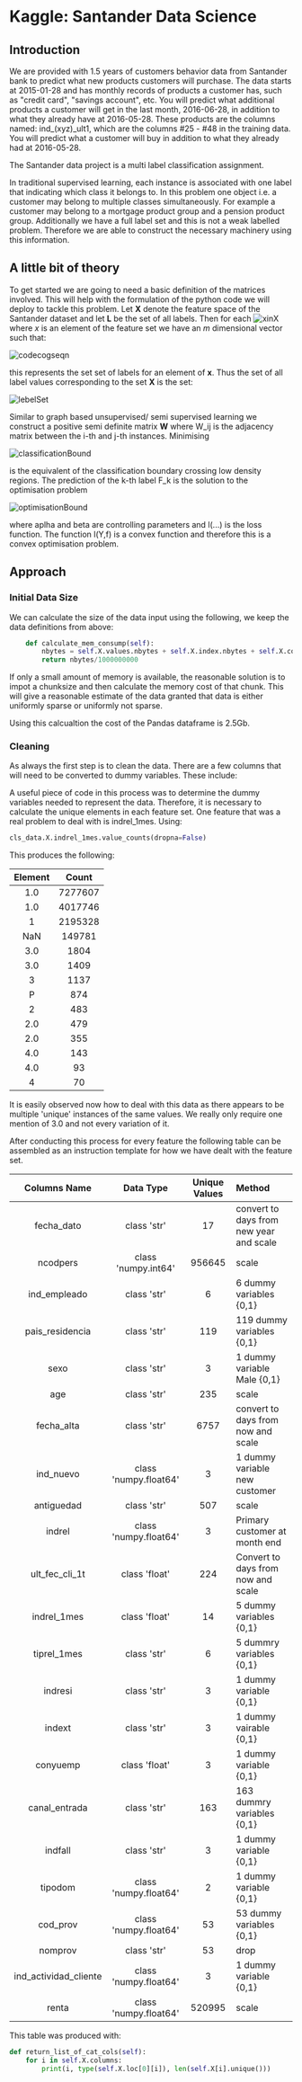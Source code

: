 # Kaggle: Santander Data Science
## Introduction

We are provided with 1.5 years of customers behavior data from Santander bank to predict what new products customers will purchase. The data starts at 2015-01-28 and has monthly records of products a customer has, such as "credit card", "savings account", etc. You will predict what additional products a customer will get in the last month, 2016-06-28, in addition to what they already have at 2016-05-28. These products are the columns named: ind_(xyz)_ult1, which are the columns #25 - #48 in the training data. You will predict what a customer will buy in addition to what they already had at 2016-05-28. 

The Santander data project is a multi label classification assignment.

In traditional supervised learning, each instance is associated with one label that indicating which class it 
belongs to. In this problem one object i.e. a customer may belong to multiple classes simultaneously. For example 
a customer may belong to a mortgage product group and a pension product group. Additionally we have a full label set 
and this is not a weak labelled problem. Therefore we are able to construct the necessary machinery using this 
information.

## A little bit of theory
To get started we are going to need a basic definition of the matrices involved. This will help with the 
formulation of the python code we will deploy to tackle this problem. Let **X** denote the feature space of the 
Santander dataset and let **L** be the set of all labels. Then for each ![xinX](https://cloud.githubusercontent.com/assets/11049017/20385856/0c420fca-acb1-11e6-9c2d-4f1f5f355224.gif) where *x* is an element of the
 feature set we have an *m* dimensional vector such that: 
 
 ![codecogseqn](https://cloud.githubusercontent.com/assets/11049017/20386050/c829622e-acb1-11e6-90ae-f17235f9a06f.gif)
 
 this represents the set set of labels for an element of **x**. Thus the set of all label values corresponding to the set **X** is the set:
 
 ![lebelSet](https://cloud.githubusercontent.com/assets/11049017/20388671/df603df8-acbd-11e6-8efd-84fc3efe46fc.gif)
 
 Similar to graph based unsupervised/ semi supervised learning we construct a positive semi definite matrix **W** where W_ij is the adjacency matrix between the i-th and j-th instances. Minimising 
 
 ![classificationBound](https://cloud.githubusercontent.com/assets/11049017/20387528/706b35e2-acb8-11e6-9427-a259baef6588.gif) 
 
 is the equivalent of the classification boundary crossing low density regions. The prediction of the k-th label F_k is the solution to the optimisation problem
 
 ![optimisationBound](https://cloud.githubusercontent.com/assets/11049017/20387550/8c0553c8-acb8-11e6-80c6-4b314926a763.gif)

where aplha and beta are controlling parameters and l(...) is the loss function. The function l(Y,f) is a convex function and therefore this is a convex optimisation problem. 

## Approach

### Initial Data Size
We can calculate the size of the data input using the following, we keep the data definitions from above:
```python
    def calculate_mem_consump(self):
        nbytes = self.X.values.nbytes + self.X.index.nbytes + self.X.columns.nbytes
        return nbytes/1000000000 
```
If only a small amount of memory is available, the reasonable solution is to impot a chunksize and then calculate the memory cost of that chunk. This will give a reasonable estimate of the data granted that data is either uniformly sparse or uniformly not sparse.

Using this calcualtion the cost of the Pandas dataframe is 2.5Gb.
### Cleaning

As always the first step is to clean the data. There are a few columns that will need to be converted to dummy variables. These include:

A useful piece of code in this process was to determine the dummy variables needed to represent the data. Therefore, it is necessary to
calculate the unique elements in each feature set. One feature that was a real problem to deal with is indrel_1mes. Using:

```python
cls_data.X.indrel_1mes.value_counts(dropna=False)
```

This produces the following:

Element | Count
:---: | :---:
1.0  |  7277607
1.0  |  4017746
1    |  2195328
NaN  |   149781
3.0  |     1804
3.0  |     1409
3    |     1137
P    |      874
2    |      483
2.0  |      479
2.0  |      355
4.0  |      143
4.0  |       93
4    |       70

It is easily observed now how to deal with this data as there appears to be multiple 'unique' instances of the same values. We 
really only require one mention of 3.0 and not every variation of it.

After conducting this process for every feature the following table can be assembled as an instruction template for how we have dealt
with the feature set.

Columns Name | Data Type | Unique Values | Method
:---: | :---: | :---: | :---
fecha_dato |class 'str' | 17 | convert to days from new year and scale
ncodpers |class 'numpy.int64'| 956645 | scale
ind_empleado| class 'str'| 6 | 6 dummy variables {0,1}
pais_residencia |class 'str'| 119| 119 dummy variables {0,1}
sexo| class 'str'| 3| 1 dummy variable Male {0,1}
age |class 'str' |235 | scale
fecha_alta| class 'str' |6757| convert to days from now and scale
ind_nuevo |class 'numpy.float64'| 3 | 1 dummy variable new customer
antiguedad |class 'str' |507 | scale
indrel |class 'numpy.float64' |3 | Primary customer at month end
ult_fec_cli_1t| class 'float'| 224 | Convert to days from now and scale
indrel_1mes| class 'float' |14 | 5 dummy variables {0,1}
tiprel_1mes |class 'str' |6 | 5 dummry variables {0,1}
indresi |class 'str'| 3 | 1 dummy variable {0,1}
indext | class 'str' | 3 | 1 dummy vairable {0,1}
conyuemp | class 'float' | 3 | 1 dummy variable {0,1}
canal_entrada | class 'str'| 163 | 163 dummry variables {0,1}
indfall | class 'str' | 3 | 1 dummy variable {0,1}
tipodom | class 'numpy.float64' |2 | 1 dummy variable {0,1}
cod_prov | class 'numpy.float64'| 53 | 53 dummy variables {0,1}
nomprov | class 'str' | 53 | drop
ind_actividad_cliente | class 'numpy.float64' | 3 | 1 dummy variable {0,1}
renta | class 'numpy.float64' | 520995 | scale

This table was produced with:
```python
def return_list_of_cat_cols(self):
    for i in self.X.columns:
        print(i, type(self.X.loc[0][i]), len(self.X[i].unique()))
```
